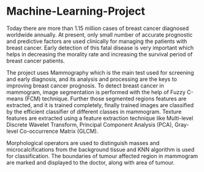 # Machine-Learning-Project

Today there are more than 1.15 million cases of breast cancer diagnosed worldwide annually. 
At present, only small number of accurate prognostic and predictive factors are used 
clinically for managing the patients with breast cancer. Early detection of this fatal disease is 
very important which helps in decreasing the morality rate and increasing the survival period 
of breast cancer patients. 


The project uses Mammography which is the main test used for screening and early 
diagnosis, and its analysis and processing are the keys to improving breast cancer prognosis. 
To detect breast cancer in mammogram, image segmentation is performed with the help of 
Fuzzy C-means (FCM) technique. Further those segmented regions features are extracted, 
and it is trained completely, finally trained images are classified by the efficient classifier of 
different classes in mammogram. Texture features are extracted using a feature extraction 
technique like Multi-level Discrete Wavelet Transform, Principal Component Analysis 
(PCA), Gray-level Co-occurrence Matrix (GLCM). 


Morphological operators are used to distinguish masses and microcalcifications from the 
background tissue and KNN algorithm is used for classification. The boundaries of tumour 
affected region in mammogram are marked and displayed to the doctor, along with area of 
tumour.
